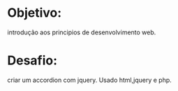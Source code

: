 # Objetivo:
introdução aos principios de desenvolvimento web.

# Desafio:
criar um accordion com jquery.
Usado html,jquery e php.
